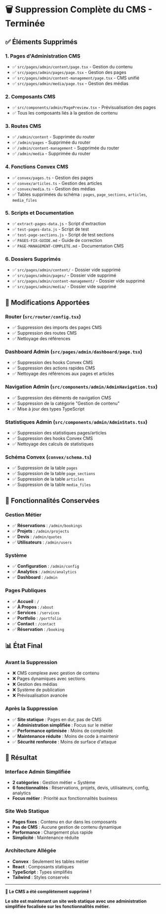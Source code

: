# 🗑️ Suppression Complète du CMS - Terminée

## ✅ **Éléments Supprimés**

### **1. Pages d'Administration CMS**
- ✅ `src/pages/admin/content/page.tsx` - Gestion du contenu
- ✅ `src/pages/admin/pages/page.tsx` - Gestion des pages
- ✅ `src/pages/admin/content-management/page.tsx` - CMS unifié
- ✅ `src/pages/admin/media/page.tsx` - Gestion des médias

### **2. Composants CMS**
- ✅ `src/components/admin/PagePreview.tsx` - Prévisualisation des pages
- ✅ Tous les composants liés à la gestion de contenu

### **3. Routes CMS**
- ✅ `/admin/content` - Supprimée du router
- ✅ `/admin/pages` - Supprimée du router
- ✅ `/admin/content-management` - Supprimée du router
- ✅ `/admin/media` - Supprimée du router

### **4. Fonctions Convex CMS**
- ✅ `convex/pages.ts` - Gestion des pages
- ✅ `convex/articles.ts` - Gestion des articles
- ✅ `convex/media.ts` - Gestion des médias
- ✅ Tables supprimées du schéma : `pages`, `page_sections`, `articles`, `media_files`

### **5. Scripts et Documentation**
- ✅ `extract-pages-data.js` - Script d'extraction
- ✅ `test-pages-data.js` - Script de test
- ✅ `test-page-sections.js` - Script de test sections
- ✅ `PAGES-FIX-GUIDE.md` - Guide de correction
- ✅ `PAGE-MANAGEMENT-COMPLETE.md` - Documentation CMS

### **6. Dossiers Supprimés**
- ✅ `src/pages/admin/content/` - Dossier vide supprimé
- ✅ `src/pages/admin/pages/` - Dossier vide supprimé
- ✅ `src/pages/admin/content-management/` - Dossier vide supprimé
- ✅ `src/pages/admin/media/` - Dossier vide supprimé

## 🔧 **Modifications Apportées**

### **Router (`src/router/config.tsx`)**
- ✅ Suppression des imports des pages CMS
- ✅ Suppression des routes CMS
- ✅ Nettoyage des références

### **Dashboard Admin (`src/pages/admin/dashboard/page.tsx`)**
- ✅ Suppression des hooks Convex CMS
- ✅ Suppression des actions rapides CMS
- ✅ Nettoyage des références aux pages et articles

### **Navigation Admin (`src/components/admin/AdminNavigation.tsx`)**
- ✅ Suppression des éléments de navigation CMS
- ✅ Suppression de la catégorie "Gestion de contenu"
- ✅ Mise à jour des types TypeScript

### **Statistiques Admin (`src/components/admin/AdminStats.tsx`)**
- ✅ Suppression des statistiques pages/articles
- ✅ Suppression des hooks Convex CMS
- ✅ Nettoyage des calculs de statistiques

### **Schéma Convex (`convex/schema.ts`)**
- ✅ Suppression de la table `pages`
- ✅ Suppression de la table `page_sections`
- ✅ Suppression de la table `articles`
- ✅ Suppression de la table `media_files`

## 🎯 **Fonctionnalités Conservées**

### **Gestion Métier**
- ✅ **Réservations** : `/admin/bookings`
- ✅ **Projets** : `/admin/projects`
- ✅ **Devis** : `/admin/quotes`
- ✅ **Utilisateurs** : `/admin/users`

### **Système**
- ✅ **Configuration** : `/admin/config`
- ✅ **Analytics** : `/admin/analytics`
- ✅ **Dashboard** : `/admin`

### **Pages Publiques**
- ✅ **Accueil** : `/`
- ✅ **À Propos** : `/about`
- ✅ **Services** : `/services`
- ✅ **Portfolio** : `/portfolio`
- ✅ **Contact** : `/contact`
- ✅ **Réservation** : `/booking`

## 📊 **État Final**

### **Avant la Suppression**
- ❌ CMS complexe avec gestion de contenu
- ❌ Pages dynamiques avec sections
- ❌ Gestion des médias
- ❌ Système de publication
- ❌ Prévisualisation avancée

### **Après la Suppression**
- ✅ **Site statique** : Pages en dur, pas de CMS
- ✅ **Administration simplifiée** : Focus sur le métier
- ✅ **Performance optimisée** : Moins de complexité
- ✅ **Maintenance réduite** : Moins de code à maintenir
- ✅ **Sécurité renforcée** : Moins de surface d'attaque

## 🚀 **Résultat**

### **Interface Admin Simplifiée**
- **2 catégories** : Gestion métier + Système
- **6 fonctionnalités** : Réservations, projets, devis, utilisateurs, config, analytics
- **Focus métier** : Priorité aux fonctionnalités business

### **Site Web Statique**
- **Pages fixes** : Contenu en dur dans les composants
- **Pas de CMS** : Aucune gestion de contenu dynamique
- **Performance** : Chargement plus rapide
- **Simplicité** : Maintenance réduite

### **Architecture Allégée**
- **Convex** : Seulement les tables métier
- **React** : Composants statiques
- **TypeScript** : Types simplifiés
- **Tailwind** : Styles conservés

---

**🎉 Le CMS a été complètement supprimé !**

**Le site est maintenant un site web statique avec une administration simplifiée focalisée sur les fonctionnalités métier.**
